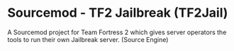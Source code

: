 # Sourcemod - TF2 Jailbreak (TF2Jail)
A Sourcemod project for Team Fortress 2 which gives server operators the tools to run their own Jailbreak server. (Source Engine)